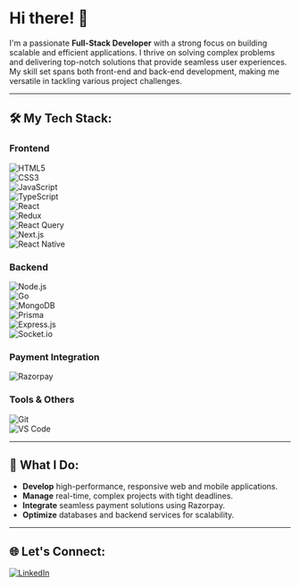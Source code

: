 # Hi there! 👋

I'm a passionate **Full-Stack Developer** with a strong focus on building scalable and efficient applications. I thrive on solving complex problems and delivering top-notch solutions that provide seamless user experiences. My skill set spans both front-end and back-end development, making me versatile in tackling various project challenges.

---

## 🛠️ My Tech Stack:

### **Frontend**  
![HTML5](https://img.shields.io/badge/HTML5-E34F26?style=flat&logo=html5&logoColor=white)  
![CSS3](https://img.shields.io/badge/CSS3-1572B6?style=flat&logo=css3&logoColor=white)  
![JavaScript](https://img.shields.io/badge/JavaScript-F7DF1E?style=flat&logo=javascript&logoColor=black)  
![TypeScript](https://img.shields.io/badge/TypeScript-3178C6?style=flat&logo=typescript&logoColor=white)  
![React](https://img.shields.io/badge/React-61DAFB?style=flat&logo=react&logoColor=black)  
![Redux](https://img.shields.io/badge/Redux-764ABC?style=flat&logo=redux&logoColor=white)  
![React Query](https://img.shields.io/badge/React_Query-FF4154?style=flat&logo=react-query&logoColor=white)  
![Next.js](https://img.shields.io/badge/Next.js-000000?style=flat&logo=next.js&logoColor=white)  
![React Native](https://img.shields.io/badge/React_Native-61DAFB?style=flat&logo=react&logoColor=black)  

### **Backend**  
![Node.js](https://img.shields.io/badge/Node.js-339933?style=flat&logo=nodedotjs&logoColor=white)  
![Go](https://img.shields.io/badge/Go-00ADD8?style=flat&logo=go&logoColor=white)  
![MongoDB](https://img.shields.io/badge/MongoDB-47A248?style=flat&logo=mongodb&logoColor=white)  
![Prisma](https://img.shields.io/badge/Prisma-2D3748?style=flat&logo=prisma&logoColor=white)  
![Express.js](https://img.shields.io/badge/Express.js-000000?style=flat&logo=express&logoColor=white)  
![Socket.io](https://img.shields.io/badge/Socket.io-010101?style=flat&logo=socket.io&logoColor=white)  

### **Payment Integration**  
![Razorpay](https://img.shields.io/badge/Razorpay-02042B?style=flat&logo=razorpay&logoColor=white)  

### **Tools & Others**  
![Git](https://img.shields.io/badge/Git-F05032?style=flat&logo=git&logoColor=white)  
![VS Code](https://img.shields.io/badge/VS_Code-007ACC?style=flat&logo=visual-studio-code&logoColor=white)  

---

## 🚀 What I Do:
- **Develop** high-performance, responsive web and mobile applications.
- **Manage** real-time, complex projects with tight deadlines.
- **Integrate** seamless payment solutions using Razorpay.
- **Optimize** databases and backend services for scalability.

---

## 🌐 Let's Connect:
[![LinkedIn](https://img.shields.io/badge/LinkedIn-0A66C2?style=flat&logo=linkedin&logoColor=white)](https://www.linkedin.com/in/shaik-rahuman-76a0941b9/)
